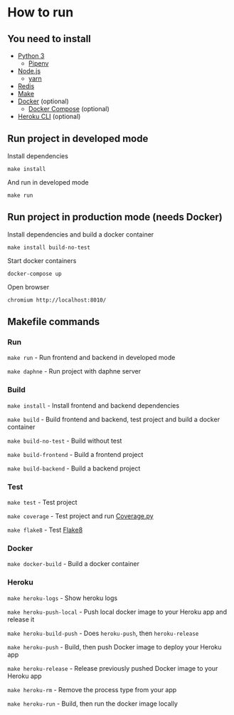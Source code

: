 How to run
==========

## You need to install

- [Python 3](https://www.python.org/)
    - [Pipenv](https://pipenv.readthedocs.io/en/latest/)
- [Node.js](https://nodejs.org/en/)
    - [yarn](https://yarnpkg.com/)
- [Redis](https://redis.io/)
- [Make](http://www.man7.org/linux/man-pages/man1/make.1.html)
- [Docker](https://www.docker.com/) (optional)
    - [Docker Compose](https://docs.docker.com/compose/) (optional)
- [Heroku CLI](https://devcenter.heroku.com/articles/heroku-cli) (optional)

## Run project in developed mode

Install dependencies

```
make install
```

And run in developed mode

```
make run
```

## Run project in production mode (needs Docker)

Install dependencies and build a docker container

```
make install build-no-test
```

Start docker containers

```
docker-compose up
```

Open browser

```
chromium http://localhost:8010/
```

## Makefile commands

### Run

`make run` - Run frontend and backend in developed mode

`make daphne` - Run project with daphne server

### Build

`make install` - Install frontend and backend dependencies

`make build` - Build frontend and backend, test project and build a docker container

`make build-no-test` - Build without test

`make build-frontend` - Build a frontend project

`make build-backend` - Build a backend project

### Test

`make test` - Test project

`make coverage` - Test project and run [Coverage.py]((https://coverage.readthedocs.io/))

`make flake8` - Test [Flake8](https://flake8.pycqa.org/en/latest/)

### Docker

`make docker-build` - Build a docker container

### Heroku

`make heroku-logs` - Show heroku logs

`make heroku-push-local` - Push local docker image to your Heroku app and release it

`make heroku-build-push` - Does `heroku-push`, then `heroku-release`

`make heroku-push` - Build, then push Docker image to deploy your Heroku app

`make heroku-release` - Release previously pushed Docker image to your Heroku app

`make heroku-rm` - Remove the process type from your app

`make heroku-run` - Build, then run the docker image locally
